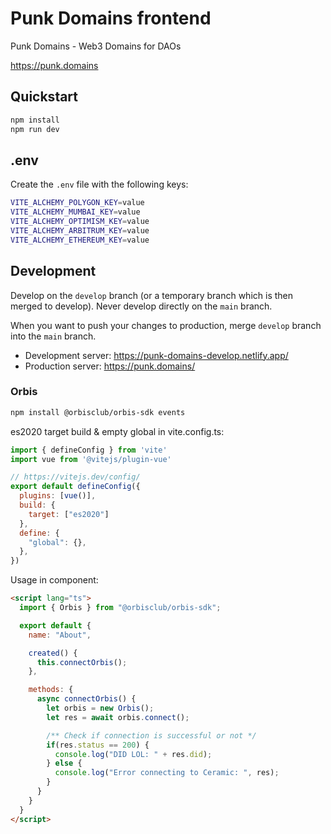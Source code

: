 # Punk Domains frontend

Punk Domains - Web3 Domains for DAOs

https://punk.domains 

## Quickstart

```bash
npm install
npm run dev
```

## .env

Create the `.env` file with the following keys:

```bash
VITE_ALCHEMY_POLYGON_KEY=value
VITE_ALCHEMY_MUMBAI_KEY=value
VITE_ALCHEMY_OPTIMISM_KEY=value
VITE_ALCHEMY_ARBITRUM_KEY=value
VITE_ALCHEMY_ETHEREUM_KEY=value
```

## Development

Develop on the `develop` branch (or a temporary branch which is then merged to develop). Never develop directly on the `main` branch.

When you want to push your changes to production, merge `develop` branch into the `main` branch.

- Development server: https://punk-domains-develop.netlify.app/ 
- Production server: https://punk.domains/

### Orbis

```bash
npm install @orbisclub/orbis-sdk events
```

es2020 target build & empty global in vite.config.ts:

```js
import { defineConfig } from 'vite'
import vue from '@vitejs/plugin-vue'

// https://vitejs.dev/config/
export default defineConfig({
  plugins: [vue()],
  build: {
    target: ["es2020"]
  },
  define: {
    "global": {},
  },
})
```

Usage in component:

```html
<script lang="ts">
  import { Orbis } from "@orbisclub/orbis-sdk";

  export default {
    name: "About",

    created() {
      this.connectOrbis();
    },

    methods: {
      async connectOrbis() {
        let orbis = new Orbis();
        let res = await orbis.connect();

        /** Check if connection is successful or not */
        if(res.status == 200) {
          console.log("DID LOL: " + res.did);
        } else {
          console.log("Error connecting to Ceramic: ", res);
        }
      }
    }
  }
</script>
```